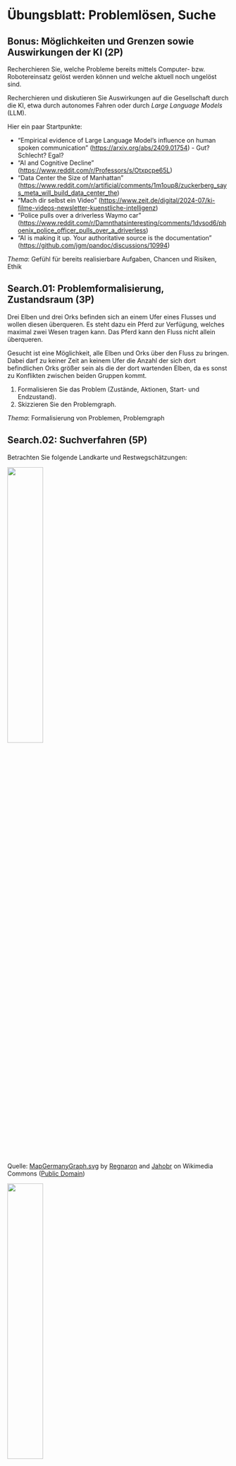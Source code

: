 # Übungsblatt: Problemlösen, Suche

## Bonus: Möglichkeiten und Grenzen sowie Auswirkungen der KI (2P)

Recherchieren Sie, welche Probleme bereits mittels Computer- bzw.
Robotereinsatz gelöst werden können und welche aktuell noch ungelöst
sind.

Recherchieren und diskutieren Sie Auswirkungen auf die Gesellschaft
durch die KI, etwa durch autonomes Fahren oder durch *Large Language
Models* (LLM).

Hier ein paar Startpunkte:

- “Empirical evidence of Large Language Model’s influence on human
  spoken communication” (https://arxiv.org/abs/2409.01754) - Gut?
  Schlecht? Egal?
- “AI and Cognitive Decline”
  (https://www.reddit.com/r/Professors/s/Otxpcpe65L)
- “Data Center the Size of Manhattan”
  (https://www.reddit.com/r/artificial/comments/1m1oup8/zuckerberg_says_meta_will_build_data_center_the)
- “Mach dir selbst ein Video”
  (https://www.zeit.de/digital/2024-07/ki-filme-videos-newsletter-kuenstliche-intelligenz)
- “Police pulls over a driverless Waymo car”
  (https://www.reddit.com/r/Damnthatsinteresting/comments/1dvsod6/phoenix_police_officer_pulls_over_a_driverless)
- “AI is making it up. Your authoritative source is the documentation”
  (https://github.com/jgm/pandoc/discussions/10994)

*Thema*: Gefühl für bereits realisierbare Aufgaben, Chancen und Risiken,
Ethik

## Search.01: Problemformalisierung, Zustandsraum (3P)

Drei Elben und drei Orks befinden sich an einem Ufer eines Flusses und
wollen diesen überqueren. Es steht dazu ein Pferd zur Verfügung, welches
maximal zwei Wesen tragen kann. Das Pferd kann den Fluss nicht allein
überqueren.

Gesucht ist eine Möglichkeit, alle Elben und Orks über den Fluss zu
bringen. Dabei darf zu keiner Zeit an keinem Ufer die Anzahl der sich
dort befindlichen Orks größer sein als die der dort wartenden Elben, da
es sonst zu Konflikten zwischen beiden Gruppen kommt.

1.  Formalisieren Sie das Problem (Zustände, Aktionen, Start- und
    Endzustand).
2.  Skizzieren Sie den Problemgraph.

*Thema*: Formalisierung von Problemen, Problemgraph

## Search.02: Suchverfahren (5P)

Betrachten Sie folgende Landkarte und Restwegschätzungen:

<img src="https://upload.wikimedia.org/wikipedia/commons/thumb/a/ad/MapGermanyGraph.svg/476px-MapGermanyGraph.svg.png" width="40%">

Quelle: [MapGermanyGraph.svg](https://commons.wikimedia.org/wiki/File:MapGermanyGraph.svg)
by [Regnaron](https://de.wikipedia.org/wiki/Benutzer:Regnaron) and
[Jahobr](https://commons.wikimedia.org/wiki/User:Jahobr) on Wikimedia
Commons ([Public
Domain](https://en.wikipedia.org/wiki/en:public_domain))

<img src="images/MapGermanyGraph-Kosten.png" width="40%">

1.  Finden Sie nacheinander mit Tiefensuche (1P) und Breitensuche (1P)
    (jeweils in der Graph-Search-Variante) sowie A\* (2P) (in der
    Tree-Search-Variante mit der Verbesserung “keine Zyklen”, siehe
    Vorlesung) jeweils einen Weg von Würzburg nach München.

    Vergleichen Sie die drei Algorithmen: Wie viele Einträge gibt es in
    der Datenstruktur maximal, wie oft wird die Hauptschleife
    durchlaufen (also ein Element aus der Datenstruktur entnommen,
    untersucht und weiterentwickelt)?

    Sie können dafür eine Handsimulation anwenden oder die Algorithmen
    implementieren. Sie können gern auch die Java-Klassen im Paket
    [`aima.core.search`](https://github.com/aimacode/aima-java/tree/AIMA3e/aima-core/src/main/java/aima/core/search)
    bzw. die Python-Klassen in
    [`search.py`](https://github.com/aimacode/aima-python/blob/master/search.py)
    als Ausgangspunkt nutzen.[^1]

2.  Dürfen die oben gegebenen Restkostenabschätzungen in A\* verwendet
    werden? (1P)

    - Falls ja, warum?
    - Falls nein, warum? Wie müssten die Abschätzungen ggf. korrigiert
      werden?

    Falls Sie der Meinung waren, die Abschätzungen sind nicht korrekt,
    korrigieren Sie die Abschätzungen nun und führen Sie erneut eine
    Suche mit A\* durch.

*Hinweis*: Reihenfolge bei gleichen $`f(n)`$-Kosten: alphabetische
Reihenfolge, d.h. Mannheim käme vor München, Karlsruhe vor Kassel etc.

## Search.03: Dominanz (1P)

Was bedeutet *“Eine Heuristik $`h_1(n)`$ dominiert eine Heuristik
$`h_2(n)`$”*?

Wie wirkt sich die Nutzung einer dominierenden Heuristik $`h_1(n)`$ in
A\* aus (im Vergleich zur Nutzung einer Heuristik $`h_2`$, die von
$`h_1`$ dominiert wird)?

Geben Sie selbstgewählte Beispiele an.

*Thema*: Begriff der dominierenden Heuristik (Selbststudium)

## Search.04: Beweis der Optimalität von A\* (1P)

Beweisen Sie, dass A\* in der Tree-Search-Variante bei Nutzung einer
zulässigen Heuristik optimal ist.

*Thema*: Bedeutung einer zulässigen Heuristik (Selbststudium)

------------------------------------------------------------------------

<img src="https://licensebuttons.net/l/by-sa/4.0/88x31.png" width="10%">

Unless otherwise noted, this work is licensed under CC BY-SA 4.0.

**Exceptions:**

- [MapGermanyGraph.svg](https://commons.wikimedia.org/wiki/File:MapGermanyGraph.svg)
  by [Regnaron](https://de.wikipedia.org/wiki/Benutzer:Regnaron) and
  [Jahobr](https://commons.wikimedia.org/wiki/User:Jahobr) on Wikimedia
  Commons ([Public
  Domain](https://en.wikipedia.org/wiki/en:public_domain))

<blockquote><p><sup><sub><strong>Last modified:</strong> 12d767c (homework: spread the discussion tasks across the first four exercise sheets, 2025-09-15)<br></sub></sup></p></blockquote>

[^1]: Im Python-Code tauchen immer wieder “TODO”-Marker auf - bitte mit
    Vorsicht genießen!
